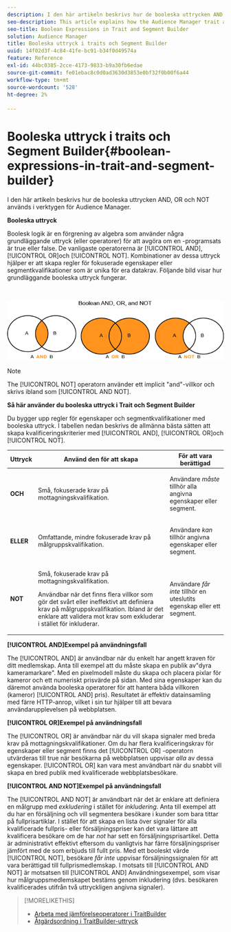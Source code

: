 ```yaml
---
description: I den här artikeln beskrivs hur de booleska uttrycken AND, OR och NOT används i verktygen för Audience Manager.
seo-description: This article explains how the Audience Manager trait and segment tools use the Boolean expressions AND, OR, and NOT.
seo-title: Boolean Expressions in Trait and Segment Builder
solution: Audience Manager
title: Booleska uttryck i traits och Segment Builder
uuid: 14f02d3f-4c84-41fe-bc91-b34f0d49574a
feature: Reference
exl-id: 44bc0385-2cce-4173-9833-b9a30fb6edae
source-git-commit: fe01ebac8c0d0ad3630d3853e0bf32f0b00f6a44
workflow-type: tm+mt
source-wordcount: '528'
ht-degree: 2%

---
```


# Booleska uttryck i traits och Segment Builder{#boolean-expressions-in-trait-and-segment-builder}

I den här artikeln beskrivs hur de booleska uttrycken AND, OR och NOT används i verktygen för Audience Manager.

<!-- 

c_tb_boolean.xml

 -->

**Booleska uttryck**

Boolesk logik är en förgrening av algebra som använder några grundläggande uttryck (eller operatorer) för att avgöra om en -programsats är true eller false. De vanligaste operatorerna är [!UICONTROL AND], [!UICONTROL OR]och [!UICONTROL NOT]. Kombinationer av dessa uttryck hjälper er att skapa regler för fokuserade egenskaper eller segmentkvalifikationer som är unika för era datakrav. Följande bild visar hur grundläggande booleska uttryck fungerar.

<br>

![](assets/BooleanOverview_small.png)

>[!NOTE]
>
>The [!UICONTROL NOT] operatorn använder ett implicit &quot;and&quot;-villkor och skrivs ibland som [!UICONTROL AND NOT].

**Så här använder du booleska uttryck i Trait och Segment Builder**

Du bygger upp regler för egenskaper och segmentkvalifikationer med booleska uttryck. I tabellen nedan beskrivs de allmänna bästa sätten att skapa kvalificeringskriterier med [!UICONTROL AND], [!UICONTROL OR]och [!UICONTROL NOT].

<table id="table_C762872C98F54C4A86A2F1C840A86657"> 
 <thead> 
  <tr> 
   <th colname="col1" class="entry"> Uttryck </th> 
   <th colname="col2" class="entry"> Använd den för att skapa </th> 
   <th colname="col3" class="entry"> För att vara berättigad </th> 
  </tr>
 </thead>
 <tbody> 
  <tr> 
   <td colname="col1"> <p><b><span class="wintitle"> OCH</span></b> </p> </td> 
   <td colname="col2"> <p>Små, fokuserade krav på mottagningskvalifikation. </p> </td> 
   <td colname="col3"> <p>Användare <i>måste</i> tillhör alla angivna egenskaper eller segment. </p> </td> 
  </tr> 
  <tr> 
   <td colname="col1"> <p><b><span class="wintitle"> ELLER</span></b> </p> </td> 
   <td colname="col2"> <p>Omfattande, mindre fokuserade krav på målgruppskvalifikation. </p> </td> 
   <td colname="col3"> <p>Användare <i>kan</i> tillhör angivna egenskaper eller segment. </p> </td> 
  </tr> 
  <tr> 
   <td colname="col1"> <p><b><span class="wintitle"> NOT</span></b> </p> </td> 
   <td colname="col2"> <p>Små, fokuserade krav på mottagningskvalifikation. </p> <p>Användbar när det finns flera villkor som gör det svårt eller ineffektivt att definiera krav på målgruppskvalifikation. Ibland är det enklare att validera mot krav som exkluderar i stället för inkluderar. </p> </td> 
   <td colname="col3"> <p>Användare <i>får inte</i> tillhör en uteslutits egenskap eller ett segment. </p> </td> 
  </tr> 
 </tbody> 
</table>

**[!UICONTROL AND]Exempel på användningsfall**

The [!UICONTROL AND] är användbar när du enkelt har angett kraven för ditt medlemskap. Anta till exempel att du måste skapa en publik av&quot;dyra kameramarkare&quot;. Med en pixelmodell måste du skapa och placera pixlar för kameror och ett numeriskt prisvärde på sidan. Med sina egenskaper kan du däremot använda booleska operatorer för att hantera båda villkoren (kameror) [!UICONTROL AND] pris). Resultatet är effektiv datainsamling med färre HTTP-anrop, vilket i sin tur hjälper till att bevara användarupplevelsen på webbplatsen.

**[!UICONTROL OR]Exempel på användningsfall**

The [!UICONTROL OR] är användbar när du vill skapa signaler med breda krav på mottagningskvalifikationer. Om du har flera kvalificeringskrav för egenskaper eller segment finns det [!UICONTROL OR] -operatorn utvärderas till true när besökarna på webbplatsen uppvisar *alla* av dessa egenskaper. [!UICONTROL OR] kan vara mest användbart när du snabbt vill skapa en bred publik med kvalificerade webbplatsbesökare.

**[!UICONTROL AND NOT]Exempel på användningsfall**

The [!UICONTROL AND NOT] är användbart när det är enklare att definiera en målgrupp med *exkludering* i stället för *inkludering*. Anta till exempel att du har en försäljning och vill segmentera besökare i kunder som bara tittar på fullprisartiklar. I stället för att skapa en lista över signaler för alla kvalificerade fullpris- eller försäljningspriser kan det vara lättare att kvalificera besökare om de har *not* har sett en försäljningsprisartikel. Detta är administrativt effektivt eftersom du vanligtvis har färre försäljningspriser jämfört med de som erbjuds till fullt pris. Med ett booleskt värde [!UICONTROL NOT], besökare *får inte* uppvisar försäljningssignalen för att vara berättigad till fullprismedlemskap. I motsats till [!UICONTROL AND NOT] är motsatsen till [!UICONTROL AND] Användningsexempel, som visar hur målgruppsmedlemskapet bestäms genom inkludering (dvs. besökaren kvalificerades utifrån två uttryckligen angivna signaler).

>[!MORELIKETHIS]
>
>* [Arbeta med jämförelseoperatorer i TraitBuilder](../features/traits/trait-comparison-operators.md)
>* [Åtgärdsordning i TraitBuilder-uttryck](../features/traits/trait-operator-precedence.md)

